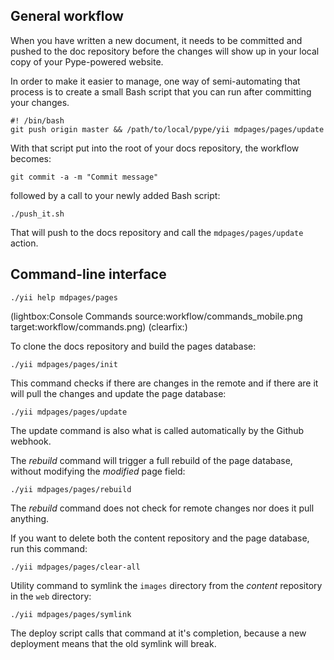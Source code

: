 <!--
Title: Workflow
Description: An example of Pype in use
Keywords: pype, workflow
-->

## General workflow

When you have written a new document, it needs to be committed and pushed to the doc repository before the changes will show up in your local copy of your Pype-powered website.

In order to make it easier to manage, one way of semi-automating that process is to create a small Bash script that you can run after committing your changes.

```
#! /bin/bash
git push origin master && /path/to/local/pype/yii mdpages/pages/update
```
With that script put into the root of your docs repository, the workflow becomes:

```
git commit -a -m "Commit message"
```
followed by a call to your newly added Bash script:
```
./push_it.sh
```
That will push to the docs repository and call the `mdpages/pages/update` action.

## Command-line interface
```
./yii help mdpages/pages
```

(lightbox:Console Commands source:workflow/commands_mobile.png target:workflow/commands.png)
(clearfix:)

To clone the docs repository and build the pages database:
```
./yii mdpages/pages/init
```

This command checks if there are changes in the remote and if there are it will pull the changes and update the page database:
```
./yii mdpages/pages/update
```
The update command is also what is called automatically by the Github webhook.

The *rebuild* command will trigger a full rebuild of the page database, without modifying the *modified* page field:
```
./yii mdpages/pages/rebuild
```
The *rebuild* command does not check for remote changes nor does it pull anything.

If you want to delete both the content repository and the page database, run this command:
```
./yii mdpages/pages/clear-all
```

Utility command to symlink the `images` directory from the *content* repository in the `web` directory:
```
./yii mdpages/pages/symlink
```
The deploy script calls that command at it's completion, because a new deployment means that the old symlink will break.
